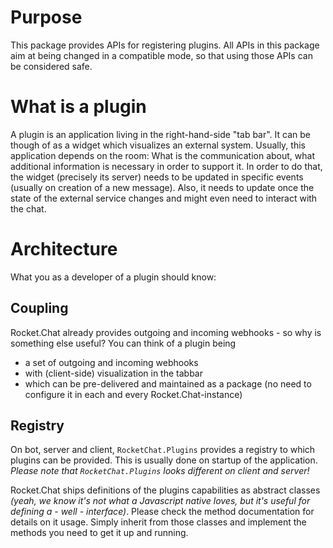 # Purpose
This package provides APIs for registering plugins.
All APIs in this package aim at being changed in a compatible mode, so that using those APIs can be considered safe.

# What is a plugin
A plugin is an application living in the right-hand-side "tab bar". It can be though of as a widget which visualizes an external system. Usually, this application depends on the room: What is the communication about, what additional information is necessary in order to support it.
In order to do that, the widget (precisely its server) needs to be updated in specific events (usually on creation of a new message). Also, it needs to update once the state of the external service changes and might even need to interact with the chat.

# Architecture
What you as a developer of a plugin should know:

## Coupling
Rocket.Chat already provides outgoing and incoming webhooks - so why is something else useful? You can think of a plugin being
* a set of outgoing and incoming webhooks
* with (client-side) visualization in the tabbar
* which can be pre-delivered and maintained as a package (no need to configure it in each and every Rocket.Chat-instance)

## Registry
On bot, server and client, `RocketChat.Plugins` provides a registry to which plugins can be provided. This is usually done on startup of the application.
_Please note that `RocketChat.Plugins` looks different on client and server!_

Rocket.Chat ships definitions of the plugins capabilities as abstract classes _(yeah, we know it's not what a Javascript native loves, but it's useful for defining a - well - interface)_.
Please check the method documentation for details on it usage.
Simply inherit from those classes and implement the methods you need to get it up and running.
